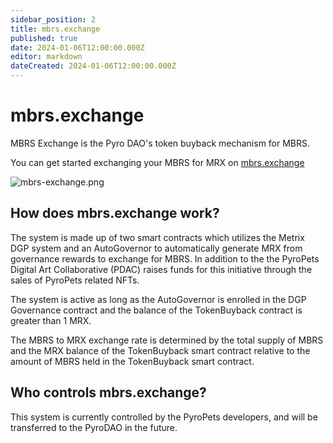 ```yaml
---
sidebar_position: 2
title: mbrs.exchange
published: true
date: 2024-01-06T12:00:00.000Z
editor: markdown
dateCreated: 2024-01-06T12:00:00.000Z
---
```


# mbrs.exchange

MBRS Exchange is the Pyro DAO's token buyback mechanism for MBRS.

You can get started exchanging your MBRS for MRX on [mbrs.exchange](https://mbrs.exchange)

![mbrs-exchange.png](/img/mbrs-exchange.png)

## How does mbrs.exchange work?

The system is made up of two smart contracts which utilizes the Metrix DGP system and an AutoGovernor to automatically generate MRX from governance rewards to exchange for MBRS. In addition to the the PyroPets Digital Art Collaborative (PDAC) raises funds for this initiative through the sales of PyroPets related NFTs.

The system is active as long as the AutoGovernor is enrolled in the DGP Governance contract and the balance of the TokenBuyback contract is greater than 1 MRX.

The MBRS to MRX exchange rate is determined by the total supply of MBRS and the MRX balance of the TokenBuyback smart contract relative to the amount of MBRS held in the TokenBuyback smart contract.

## Who controls mbrs.exchange?

This system is currently controlled by the PyroPets developers, and will be transferred to the PyroDAO in the future.
